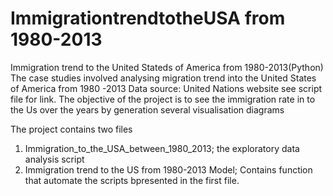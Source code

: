 # ImmigrationtrendtotheUSA from 1980-2013
Immigration trend to the United Stateds of America from 1980-2013(Python)
The case studies involved analysing migration trend into the United States of America from 1980 -2013
Data source: United Nations website see script file for link.
The objective of the project is to see the immigration rate in to the Us over the years by  generation several visualisation diagrams

The project contains two files
1. Immigration_to_the_USA_between_1980_2013; the exploratory data analysis script
2. Immigration trend to the US from 1980-2013 Model; Contains function that automate the scripts bpresented in the first file.

